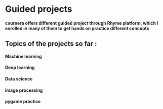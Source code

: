 # Guided projects
#### coursera offers different guided project through Rhyme platform, which I enrolled in many of them to get hands on practice different concepts
## Topics of the projects so far : 
#### Machine learning 
#### Deep learning 
#### Data science 
#### image processing
#### pygame practice
